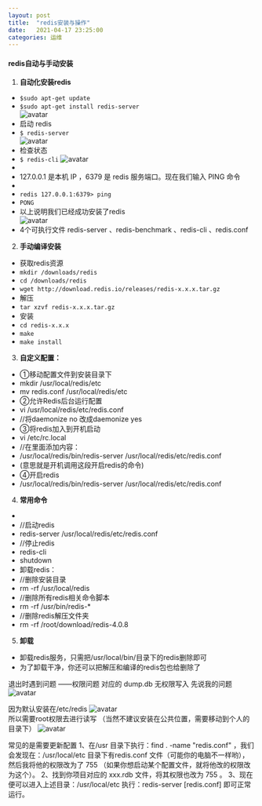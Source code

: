 ```yaml
---
layout: post
title:  "redis安装与操作"
date:   2021-04-17 23:25:00
categories: 运维
---
```


#### redis自动与手动安装   

1. **自动化安装redis**  
* `$sudo apt-get update`  
* `$sudo apt-get install redis-server`    
 ![avatar](/assets/images/20210414_redis_1.png)  
* 启动 redis  
* `$ redis-server`  
 ![avatar](/assets/images/20210414_redis_2.png)  
* 检查状态  
* `$ redis-cli`
 ![avatar](/assets/images/20210414_redis_3.png)  
*
* 127.0.0.1 是本机 IP ，6379 是 redis 服务端口。现在我们输入 PING 命令  
* 
* `redis 127.0.0.1:6379> ping`  
* `PONG`  
* 以上说明我们已经成功安装了redis  
 ![avatar](/assets/images/20210414_redis_4.png)  
* 4个可执行文件 redis-server 、redis-benchmark 、redis-cli 、redis.conf  
2. **手动编译安装**  
* 获取redis资源  
* `mkdir /downloads/redis`  
* `cd /downloads/redis`  
* `wget http://download.redis.io/releases/redis-x.x.x.tar.gz`  
* 解压  
* `tar xzvf redis-x.x.x.tar.gz`  
* 安装  
* `cd redis-x.x.x`  
* `make`  
* `make install`   
3. **自定义配置：**  
* ①移动配置文件到安装目录下
* mkdir /usr/local/redis/etc
* mv redis.conf /usr/local/redis/etc
* ②允许Redis后台运行配置
* vi /usr/local/redis/etc/redis.conf 
* //将daemonize no 改成daemonize yes
* ③将redis加入到开机启动
* vi /etc/rc.local 
* //在里面添加内容：
* /usr/local/redis/bin/redis-server /usr/local/redis/etc/redis.conf 
* (意思就是开机调用这段开启redis的命令)
* ④开启redis
* /usr/local/redis/bin/redis-server /usr/local/redis/etc/redis.conf
4. **常用命令**  
* 
* //启动redis
* redis-server /usr/local/redis/etc/redis.conf 
* //停止redis
* redis-cli
* shutdown 
* 卸载redis：
* //删除安装目录
* rm -rf /usr/local/redis 
* //删除所有redis相关命令脚本
* rm -rf /usr/bin/redis-* 
* //删除redis解压文件夹
* rm -rf /root/download/redis-4.0.8 
5. **卸载**
* 卸载redis服务，只需把/usr/local/bin/目录下的redis删除即可
* 为了卸载干净，你还可以把解压和编译的redis包也给删除了


退出时遇到问题
——权限问题
对应的 dump.db 无权限写入
先说我的问题
 ![avatar](/assets/images/20210414_redis_5.png)  

因为默认安装在/etc/redis
 ![avatar](/assets/images/20210414_redis_6.png)  
所以需要root权限去进行读写
（当然不建议安装在公共位置，需要移动到个人的目录下）
 ![avatar](/assets/images/20210414_redis_7.png)  


常见的是需要更新配置
1、在/usr 目录下执行：find . -name "redis.conf" ，我们会发现在：/usr/local/etc 目录下有redis.conf 文件（可能你的电脑不一样哟），
然后我将他的权限改为了 755 （如果你想启动某个配置文件，就将他改的权限改为这个）。
2、找到你项目对应的 xxx.rdb 文件，将其权限也改为 755 。
3、现在便可以进入上述目录：/usr/local/etc 执行：redis-server [redis.conf] 即可正常运行。






